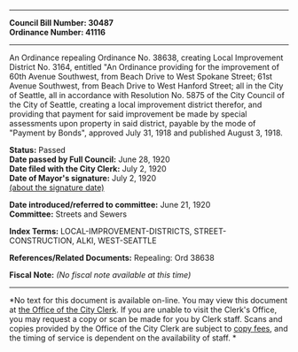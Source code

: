 * * * * *  
  
**Council Bill Number: [](#h0)[](#h2)30487**   
**Ordinance Number: 41116**  
  
* * * * *  
  
An Ordinance repealing Ordinance No. 38638, creating Local Improvement District No. 3164, entitled "An Ordinance providing for the improvement of 60th Avenue Southwest, from Beach Drive to West Spokane Street; 61st Avenue Southwest, from Beach Drive to West Hanford Street; all in the City of Seattle, all in accordance with Resolution No. 5875 of the City Council of the City of Seattle, creating a local improvement district therefor, and providing that payment for said improvement be made by special assessments upon property in said district, payable by the mode of "Payment by Bonds", approved July 31, 1918 and published August 3, 1918.  
  
**Status:** Passed   
**Date passed by Full Council:** June 28, 1920   
**Date filed with the City Clerk:** July 2, 1920   
**Date of Mayor's signature:** July 2, 1920   
[(about the signature date)](/~public/approvaldate.htm)   
  
  
**Date introduced/referred to committee:** June 21, 1920   
**Committee:** Streets and Sewers   
  
**Index Terms:** LOCAL-IMPROVEMENT-DISTRICTS, STREET-CONSTRUCTION, ALKI, WEST-SEATTLE  
  
**References/Related Documents:** Repealing: Ord 38638  
  
**Fiscal Note:** *(No fiscal note available at this time)*  
  
* * * * *  
  
*No text for this document is available on-line. You may view this document at [the Office of the City Clerk](http://www.seattle.gov/leg/clerk/contactUs.htm). If you are unable to visit the Clerk's Office, you may request a copy or scan be made for you by Clerk staff. Scans and copies provided by the Office of the City Clerk are subject to [copy fees](http://clerk.seattle.gov/~public/clerkfees.htm), and the timing of service is dependent on the availability of staff. *  
  
  
